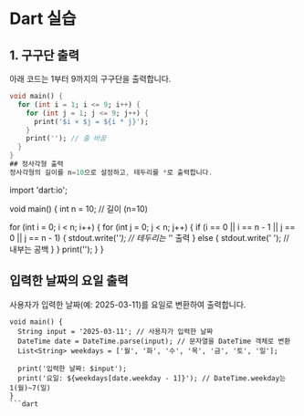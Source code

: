 # Dart 실습

## 1. 구구단 출력  
아래 코드는 1부터 9까지의 구구단을 출력합니다.

```dart
void main() {
  for (int i = 1; i <= 9; i++) {
    for (int j = 1; j <= 9; j++) {
      print('$i × $j = ${i * j}');
    }
    print(''); // 줄 바꿈
  }
}
## 정사각형 출력
정사각형의 길이를 n=10으로 설정하고, 테두리를 *로 출력합니다.
```
import 'dart:io';

void main() {
  int n = 10; // 길이 (n=10)

  for (int i = 0; i < n; i++) {
    for (int j = 0; j < n; j++) {
      if (i == 0 || i == n - 1 || j == 0 || j == n - 1) {
        stdout.write('*'); // 테두리는 '*' 출력
      } else {
        stdout.write(' '); // 내부는 공백
      }
    }
    print('');
  }
}
## 입력한 날짜의 요일 출력
사용자가 입력한 날짜(예: 2025-03-11)를 요일로 변환하여 출력합니다.
```
void main() {
  String input = '2025-03-11'; // 사용자가 입력한 날짜
  DateTime date = DateTime.parse(input); // 문자열을 DateTime 객체로 변환
  List<String> weekdays = ['월', '화', '수', '목', '금', '토', '일'];

  print('입력한 날짜: $input');
  print('요일: ${weekdays[date.weekday - 1]}'); // DateTime.weekday는 1(월)~7(일)
}
```dart
